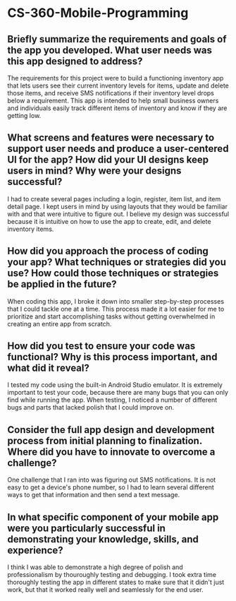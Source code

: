 # CS-360-Mobile-Programming

## Briefly summarize the requirements and goals of the app you developed. What user needs was this app designed to address?

The requirements for this project were to build a functioning inventory app that lets users see their current inventory levels for items, update and delete those items, and receive SMS notifications if their inventory level drops below a requirement. This app is intended to help small business owners and individuals easily track different items of inventory and know if they are getting low.

## What screens and features were necessary to support user needs and produce a user-centered UI for the app? How did your UI designs keep users in mind? Why were your designs successful?

I had to create several pages including a login, register, item list, and item detail page. I kept users in mind by using layouts that they would be familiar with and that were intuitive to figure out. I believe my design was successful because it is intuitive on how to use the app to create, edit, and delete inventory items.

## How did you approach the process of coding your app? What techniques or strategies did you use? How could those techniques or strategies be applied in the future?

When coding this app, I broke it down into smaller step-by-step processes that I could tackle one at a time. This process made it a lot easier for me to prioritize and start accomplishing tasks without getting overwhelmed in creating an entire app from scratch.

## How did you test to ensure your code was functional? Why is this process important, and what did it reveal?

I tested my code using the built-in Android Studio emulator. It is extremely important to test your code, because there are many bugs that you can only find while running the app. When testing, I noticed a number of different bugs and parts that lacked polish that I could improve on.

## Consider the full app design and development process from initial planning to finalization. Where did you have to innovate to overcome a challenge?

One challenge that I ran into was figuring out SMS notifications. It is not easy to get a device's phone number, so I had to learn several different ways to get that information and then send a text message.

## In what specific component of your mobile app were you particularly successful in demonstrating your knowledge, skills, and experience?

I think I was able to demonstrate a high degree of polish and professionalism by thouroughly testing and debugging. I took extra time thoroughly testing the app in different states to make sure that it didn't just work, but that it worked really well and seamlessly for the end user.
